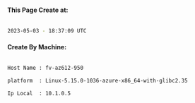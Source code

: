 
   
#### This Page Create at:

```bash

2023-05-03 - 18:37:09 UTC

```

#### Create By Machine:

```bash

Host Name : fv-az612-950

platform  : Linux-5.15.0-1036-azure-x86_64-with-glibc2.35

Ip Local  : 10.1.0.5

```

